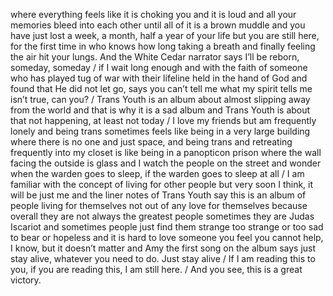 where everything feels like it is choking you and it is loud and all your memories bleed into each other until all of it is a brown muddle and you have just lost a week, a month, half a year of your life but you are still here, for the first time in who knows how long taking a breath and finally feeling the air hit your lungs. And the White Cedar narrator says I’ll be reborn, someday, someday / if I wait long enough and with the faith of someone who has played tug of war with their lifeline held in the hand of God and found that He did not let go, says you can’t tell me what my spirit tells me isn’t true, can you? / Trans Youth is an album about almost slipping away from the world and that is why it is a sad album and Trans Youth is about that not happening, at least not today / I love my friends but am frequently lonely and being trans sometimes feels like being in a very large building where there is no one and just space, and being trans and retreating frequently into my closet is like being in a panopticon prison where the wall facing the outside is glass and I watch the people on the street and wonder when the warden goes to sleep, if the warden goes to sleep at all / I am familiar with the concept of living for other people but very soon I think, it will be just me and the liner notes of Trans Youth say this is an album of people living for themselves not out of any love for themselves because overall they are not always the greatest people sometimes they are Judas Iscariot and sometimes people just find them strange too strange or too sad to bear or hopeless and it is hard to love someone you feel you cannot help, I know, but it doesn’t matter and Amy the first song on the album says just stay alive, whatever you need to do. Just stay alive / If I am reading this to you, if you are reading this, I am still here. / And you see, this is a great victory.